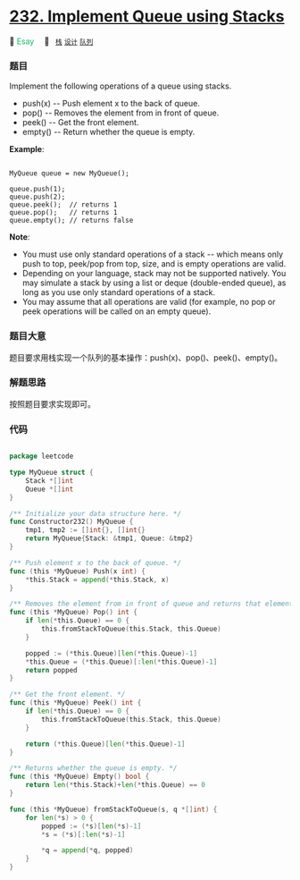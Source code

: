 # [232. Implement Queue using Stacks](https://leetcode.com/problems/implement-queue-using-stacks/)

:green_apple: <font color=#15bd66>Esay</font>&emsp; 🔖&ensp; [`栈`](../solution/stack.md) [`设计`](../solution/design.md) [`队列`](../solution/queue.md)

### 题目

Implement the following operations of a queue using stacks.

- push(x) -- Push element x to the back of queue.
- pop() -- Removes the element from in front of queue.
- peek() -- Get the front element.
- empty() -- Return whether the queue is empty.

**Example**:

```

MyQueue queue = new MyQueue();

queue.push(1);
queue.push(2);  
queue.peek();  // returns 1
queue.pop();   // returns 1
queue.empty(); // returns false

```

**Note**:  

- You must use only standard operations of a stack -- which means only push to top, peek/pop from top, size, and is empty operations are valid.
- Depending on your language, stack may not be supported natively. You may simulate a stack by using a list or deque (double-ended queue), as long as you use only standard operations of a stack.
- You may assume that all operations are valid (for example, no pop or peek operations will be called on an empty queue).
 

### 题目大意

题目要求用栈实现一个队列的基本操作：push(x)、pop()、peek()、empty()。

### 解题思路

按照题目要求实现即可。



### 代码

```go

package leetcode

type MyQueue struct {
	Stack *[]int
	Queue *[]int
}

/** Initialize your data structure here. */
func Constructor232() MyQueue {
	tmp1, tmp2 := []int{}, []int{}
	return MyQueue{Stack: &tmp1, Queue: &tmp2}
}

/** Push element x to the back of queue. */
func (this *MyQueue) Push(x int) {
	*this.Stack = append(*this.Stack, x)
}

/** Removes the element from in front of queue and returns that element. */
func (this *MyQueue) Pop() int {
	if len(*this.Queue) == 0 {
		this.fromStackToQueue(this.Stack, this.Queue)
	}

	popped := (*this.Queue)[len(*this.Queue)-1]
	*this.Queue = (*this.Queue)[:len(*this.Queue)-1]
	return popped
}

/** Get the front element. */
func (this *MyQueue) Peek() int {
	if len(*this.Queue) == 0 {
		this.fromStackToQueue(this.Stack, this.Queue)
	}

	return (*this.Queue)[len(*this.Queue)-1]
}

/** Returns whether the queue is empty. */
func (this *MyQueue) Empty() bool {
	return len(*this.Stack)+len(*this.Queue) == 0
}

func (this *MyQueue) fromStackToQueue(s, q *[]int) {
	for len(*s) > 0 {
		popped := (*s)[len(*s)-1]
		*s = (*s)[:len(*s)-1]

		*q = append(*q, popped)
	}
}

```
